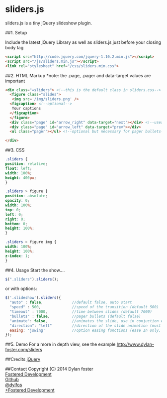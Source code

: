 sliders.js
==========

sliders.js is a tiny jQuery slideshow plugin.

##1. Setup

Include the latest jQuery Library as well as sliders.js just before your closing body tag

```html
<script src="http://code.jquery.com/jquery-1.10.2.min.js"></script>
<script src="/js/sliders.min.js"></script>
<link rel="stylesheet" href="/css/sliders.min.css">
```

##2. HTML Markup
*note: the .page, .pager and data-target values are important
```html
<div class="=sliders"> <!--this is the default class in sliders.css-->
  <figure class="slides">
   <img src='/img/sliders.png' />
  <figcaption> <!--optional-->
   Your captions
  </figcaption>
  </figure>
  <div class="page" id="arrow_right" data-target="next"></div> <!--uses data-target to move through slides-->
  <div class="page" id="arrow_left" data-target="prev"></div>
  <ul class="pager"></ul> <!--optional but necessary for pager bullets-->

</div>
```
##3. CSS
```css
.sliders {
position: relative;
float: left;
width: 100%;
height: 400px;
}

.sliders > figure {
position: absolute;
opacity: 0;
width: 100%;
top: 0;
left: 0;
right: 0;
bottom: 0;
height: 100%;
}

.sliders > figure img {
width: 100%;
height: 100%;
z-index: 1;
}
```

##4. Usage
Start the show....

```javascript
$(".sliders").sliders();
```
or with options:
```javascript
$('.slideshow').sliders({
  "auto" : false,             //default false, auto start
  "speed" : 500,              //speed of the transition (default 500)
  "timeout" : 7000,           //time between slides (default 7000)
  "bullets" : false,          //pager bullets (default false)
  "animate": false,           //animates the slide, use in conjuction with direction
  "direction": "left"         //direction of the slide animation (must set this when using animate:true)
  easing: 'jswing'            //option easing functions (ease In only, see http://easings.net/ for your options)
});
```

##5. Demo
For a more in depth view, see the example
http://www.dylan-foster.com/sliders

##Credits
[jQuery](http://api.jquery.com/)<br>

##Contact
Copyright (C) 2014 Dylan foster<br>
[Fostered Development](http://www.dylan-foster.com)<br>
[Github](https://github.com/dylan947/)<br>
[@dylfos](http://twitter.com/dylfos)<br>
[+Fostered Development](https://plus.google.com/b/103850011544407258916/103850011544407258916/about)



